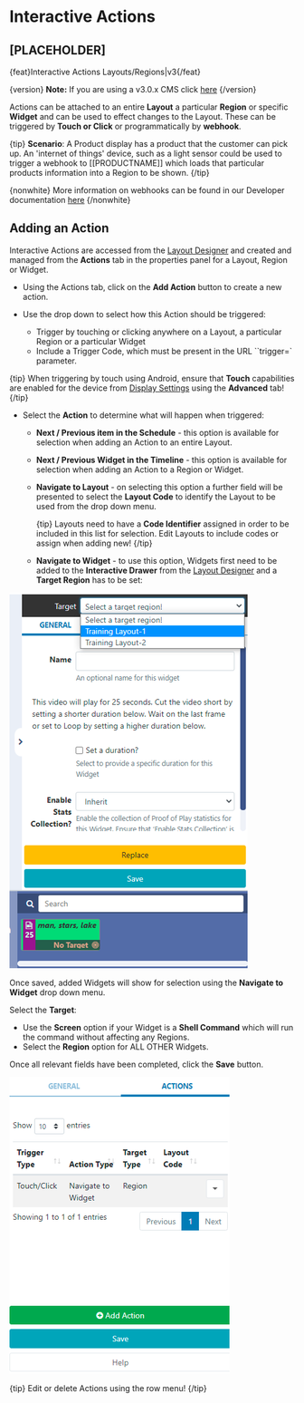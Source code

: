 <!--toc=layouts-->

# Interactive Actions

## [PLACEHOLDER]

{feat}Interactive Actions Layouts/Regions|v3{/feat}

{version}
**Note:** If you are using a v3.0.x CMS click [here](layouts_interactive_actions_3.html)
{/version}

Actions can be attached to an entire **Layout** a particular **Region** or specific **Widget** and can be used to effect changes to the Layout. These can be triggered by **Touch or Click** or programmatically by **webhook**.

{tip}
**Scenario**:
A Product display has a product that the customer can pick up. An 'internet of things' device, such as a light sensor could be used to trigger a webhook to [[PRODUCTNAME]] which loads that particular products information into a Region to be shown.
{/tip}

{nonwhite}
More information on webhooks can be found in our Developer documentation [here](/docs/developer/player-control/webhooks)
{/nonwhite}

## Adding an Action

Interactive Actions are accessed from the [Layout Designer](layouts_designer.html) and created and managed from the **Actions** tab in the properties panel for a Layout, Region or Widget.

- Using the Actions tab, click on the **Add Action** button to create a new action.

- Use the drop down to select how this Action should be triggered: 
  - Trigger by touching or clicking anywhere on a Layout, a particular Region or a particular Widget
  - Include a Trigger Code, which must be present in the URL ``trigger=` parameter.

{tip}
When triggering by touch using Android, ensure that **Touch** capabilities are enabled for the device from [Display Settings](display_settings.html) using the **Advanced** tab!
{/tip}

- Select the **Action** to determine what will happen when triggered:	
  - **Next / Previous item in the Schedule** - this option is available for selection when adding an Action to an entire Layout.

  - **Next / Previous Widget in the Timeline** - this option is available for selection when adding an Action to a Region or Widget.

  - **Navigate to Layout**  - on selecting this option a further field will be presented to select the **Layout Code** to identify the Layout to be used from the drop down menu.  

    {tip}
    Layouts need to have a **Code Identifier** assigned in order to be included in this list for selection. Edit Layouts to include codes or assign when adding new!
    {/tip}

  - **Navigate to Widget**  - to use this option, Widgets first need to be added to the **Interactive Drawer** from the [Layout Designer](layouts_designer.html) and a **Target Region** has to be set:



![Navigate to Widget](img/v3.1_layouts_actions_navigate_widgets.png)

Once saved, added Widgets will show for selection using the **Navigate to Widget** drop down menu.

Select the **Target**:

- Use the **Screen** option if your Widget is a **Shell Command** which will run the command without affecting any Regions.
- Select the **Region** option for ALL OTHER Widgets.

Once all relevant fields have been completed, click the **Save** button.

![Saved Action](img\v3.1_layouts_action_saved.png)

{tip}
Edit or delete Actions using the row menu!
{/tip}